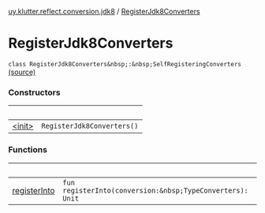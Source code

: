 [uy.klutter.reflect.conversion.jdk8](../index.md) / [RegisterJdk8Converters](.)


# RegisterJdk8Converters
`class RegisterJdk8Converters&nbsp;:&nbsp;SelfRegisteringConverters` [(source)](https://github.com/kohesive/klutter/blob/master/reflect-core-jdk8/src/main/kotlin/uy/klutter/reflect/conversion/jdk8/Jdk8Converters.kt#L13)



### Constructors

|&nbsp;|&nbsp;|
|---|---|
| [&lt;init&gt;](-init-.md) | `RegisterJdk8Converters()` |

### Functions

|&nbsp;|&nbsp;|
|---|---|
| [registerInto](register-into.md) | `fun registerInto(conversion:&nbsp;TypeConverters): Unit` |
